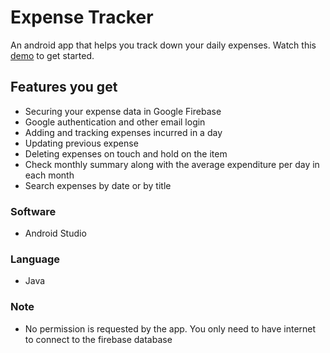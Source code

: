 # Expense Tracker
An android app that helps you track down your daily expenses. Watch this [demo](https://youtu.be/utncsTKbjnM) to get started.

## Features you get
* Securing your expense data in Google Firebase
* Google authentication and other email login
* Adding and tracking expenses incurred in a day
* Updating previous expense 
* Deleting expenses on touch and hold on the item
* Check monthly summary along with the average expenditure per day in each month
* Search expenses by date or by title

### Software
* Android Studio

### Language
* Java

### Note
* No permission is requested by the app. You only need to have internet to connect to the firebase database
